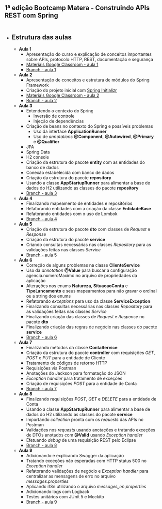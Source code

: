 ## 1ª edição Bootcamp Matera - Construindo APIs REST com Spring

```

```

* ## Estrutura das aulas

  * **Aula 1**
      * Apresentação do curso e explicação de conceitos importantes sobre APIs, protocolo HTTP, REST, documentação e segurança
      * [Materiais Google Classroom - aula 1](https://classroom.google.com/c/MjIzNDc2OTExMTMx/m/MjU3NDI1NjA0NzYy/details)
      * [Branch - aula 1](https://github.com/materasystems/bootcamp-1-spring/tree/aula1)
  * **Aula 2**
      * Apresentação de conceitos e estrutura de módulos do Spring Framework
      * Criação do projeto inicial com [Spring Initializr](https://start.spring.io/)
      * [Materiais Google Classroom - aula 2](https://classroom.google.com/c/MjIzNDc2OTExMTMx/m/MjU4MDE5NzQ4NzE2/details)
      * [Branch - aula 2](https://github.com/materasystems/bootcamp-1-spring/tree/aula2)
  * **Aula 3**
      * Entendendo o contexto do Spring
        * Inversão de controle
        * Injeção de dependências
      * Criação de beans no contexto do Spring e possíveis problemas
        * Uso da interface **ApplicationRunner**
        * Uso de *annotations* **@Component**, **@Autowired**, **@Primary** e **@Qualifier**
      * JPA
      * Spring Data
      * H2 console
      * Criação da estrutura do pacote **entity** com as entidades do banco de dados
      * Conexão estabelecida com banco de dados
      * Criação da estrutura do pacote **repository**
      * Usando a classe **AppStartupRunner** para alimentar a base de dados do H2 utilizando as classes do pacote **repository**
      * [Branch - aula 3](https://github.com/materasystems/bootcamp-1-spring/tree/aula3)
  * **Aula 4**
      * Finalizando mapeamento de entidades e repositórios
      * Refatorando entidades com a criação da classe **EntidadeBase**
      * Refatorando entidades com o uso de Lombok
      * [Branch - aula 4](https://github.com/materasystems/bootcamp-1-spring/tree/aula4)
  * **Aula 5**
      * Criação da estrutura do pacote **dto** com classes de *Request* e *Response*
      * Criação da estrutura do pacote **service**
      * Criando consultas necessárias nas classes *Repository* para as validações feitas nas classes *Service*
      * [Branch - aula 5](https://github.com/materasystems/bootcamp-1-spring/tree/aula5)
  * **Aula 6**
      * Correção de alguns problemas na classe **ClienteService**
      * Uso da *annotation* **@Value** para buscar a configuração agencia.numeroMaximo no arquivo de propriedades da aplicação
      * Alterações nos enums **Natureza**, **SituacaoConta** e **TipoLancamento** e seus mapeamentos para não gravar o ordinal ou a string dos enums
      * Refatorando *exceptions* para uso da classe **ServiceException**
      * Finalizando consultas necessárias nas classes *Repository* para as validações feitas nas classes *Service*
      * Finalizando criação das classes de *Request* e *Response* no pacote **dto**
      * Finalizando criação das regras de negócio nas classes do pacote **service**
      * [Branch - aula 6](https://github.com/materasystems/bootcamp-1-spring/tree/aula6)
  * **Aula 7**
      * Finalizando métodos da classe **ContaService**
      * Criação da estrutura do pacote **controller** com requisições *GET*, *POST* e *PUT* para a entidade de Cliente
      * Tratamento de códigos de retorno HTTP
      * Requisições via Postman
      * Anotações do Jackson para formatação do JSON
      * *Exception handler* para tratamento de exceções
      * Criação de requisições *POST* para a entidade de Conta
      * [Branch - aula 7](https://github.com/materasystems/bootcamp-1-spring/tree/aula7)
  * **Aula 8**
      * Finalizando requisições *POST*, *GET* e *DELETE* para a entidade de Conta
      * Usando a classe **AppStartupRunner** para alimentar a base de dados do H2 utilizando as classes do pacote **service**
      * Importando *collection* pronta com os *requests* das APIs no Postman
      * Validações nos *requests* usando anotações e tratando exceções de DTOs anotados com **@Valid** usando *Exception handler*
      * Efetuando *debug* de uma requisição REST pelo Eclipse
      * [Branch - aula 8](https://github.com/materasystems/bootcamp-1-spring/tree/aula8)
  * **Aula 9**
      * Adicionando e explicando Swagger da aplicação
      * Tratando exceções não esperadas com HTTP status 500 no *Exception handler*
      * Refatorando validações de negócio e *Exception handler* para centralizar as mensagens de erro no arquivo *messages.properties*
      * Aplicando i18n utilizando o arquivo *messages_en.properties*
      * Adicionando logs com Logback
      * Testes unitários com JUnit 5 e Mockito
      * [Branch - aula 9](https://github.com/materasystems/bootcamp-1-spring/tree/aula9)
